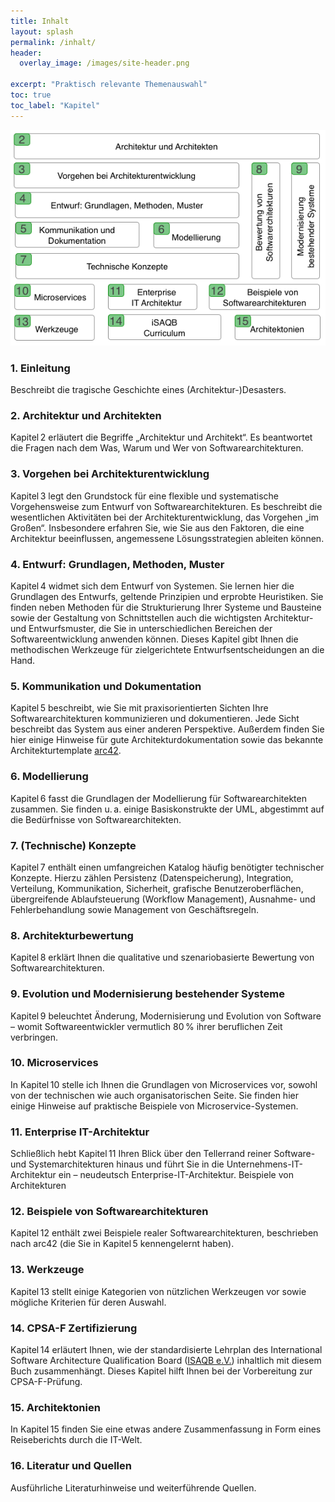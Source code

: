 ```yaml
---
title: Inhalt
layout: splash
permalink: /inhalt/
header:
  overlay_image: /images/site-header.png

excerpt: "Praktisch relevante Themenauswahl"
toc: true
toc_label: "Kapitel"
---
```



![](/images/wegweiser-ESA-8.png)


### 1. Einleitung
Beschreibt die tragische Geschichte eines (Architektur-)Desasters.



### 2. Architektur und Architekten
Kapitel 2 erläutert die Begriffe „Architektur und Architekt“. Es beantwortet die Fragen nach dem Was, Warum und Wer von Softwarearchitekturen.

### 3. Vorgehen bei Architekturentwicklung
Kapitel 3 legt den Grundstock für eine flexible und systematische Vorgehensweise zum Entwurf von Softwarearchitekturen. Es beschreibt die wesentlichen Aktivitäten bei der Architekturentwicklung, das Vorgehen „im Großen“. Insbesondere erfahren Sie, wie Sie aus den Faktoren, die eine Architektur beeinflussen, angemessene Lösungsstrategien ableiten können.

### 4. Entwurf: Grundlagen, Methoden, Muster

Kapitel 4 widmet sich dem Entwurf von Systemen. Sie lernen hier die Grundlagen des Entwurfs, geltende Prinzipien und erprobte Heuristiken. Sie finden neben Methoden für die Strukturierung Ihrer Systeme und Bausteine sowie der Gestaltung von Schnittstellen auch die wichtigsten Architektur- und Entwurfsmuster, die Sie in unterschiedlichen Bereichen der Softwareentwicklung anwenden können. Dieses Kapitel gibt Ihnen die methodischen Werkzeuge für zielgerichtete Entwurfsentscheidungen an die Hand.

### 5. Kommunikation und Dokumentation
Kapitel 5 beschreibt, wie Sie mit praxisorientierten Sichten Ihre Softwarearchitekturen kommunizieren und dokumentieren. Jede Sicht beschreibt das System aus einer anderen Perspektive. Außerdem finden Sie hier einige Hinweise für gute Architekturdokumentation sowie das bekannte Architekturtemplate [arc42](http://arc42.org).

### 6. Modellierung
Kapitel 6 fasst die Grundlagen der Modellierung für Softwarearchitekten zusammen. Sie finden u. a. einige Basiskonstrukte der UML, abgestimmt auf die Bedürfnisse von Softwarearchitekten.


### 7. (Technische) Konzepte
Kapitel 7 enthält einen umfangreichen Katalog häufig benötigter technischer Konzepte. Hierzu zählen Persistenz (Datenspeicherung), Integration, Verteilung, Kommunikation, Sicherheit, grafische Benutzeroberflächen, übergreifende Ablaufsteuerung (Workflow Management), Ausnahme- und Fehlerbehandlung sowie Management von Geschäftsregeln.

### 8. Architekturbewertung
Kapitel 8 erklärt Ihnen die qualitative und szenariobasierte Bewertung von Softwarearchitekturen.

### 9. Evolution und Modernisierung bestehender Systeme
Kapitel 9 beleuchtet Änderung, Modernisierung und Evolution von Software – womit
Softwareentwickler vermutlich 80 % ihrer beruflichen Zeit verbringen.

### 10. Microservices
In Kapitel 10 stelle ich Ihnen die Grundlagen von Microservices vor, sowohl von der technischen
wie auch organisatorischen Seite. Sie finden hier einige Hinweise auf praktische Beispiele
von Microservice-Systemen.

### 11. Enterprise IT-Architektur
Schließlich hebt Kapitel 11 Ihren Blick über den Tellerrand reiner Software- und Systemarchitekturen hinaus und führt Sie in die Unternehmens-IT-Architektur ein – neudeutsch Enterprise-IT-Architektur.
Beispiele von Architekturen

### 12. Beispiele von Softwarearchitekturen
Kapitel 12 enthält zwei Beispiele realer Softwarearchitekturen,
beschrieben nach arc42 (die Sie in Kapitel 5 kennengelernt haben).

### 13. Werkzeuge
Kapitel 13 stellt einige Kategorien von nützlichen Werkzeugen vor sowie mögliche Kriterien für deren Auswahl.

### 14. CPSA-F Zertifizierung
Kapitel 14 erläutert Ihnen, wie der standardisierte Lehrplan des International Software Architecture Qualification Board ([ISAQB e.V.](https://isaqb.org)) inhaltlich mit diesem Buch zusammenhängt. Dieses Kapitel hilft Ihnen bei der Vorbereitung zur CPSA-F-Prüfung.

### 15. Architektonien
In Kapitel 15 finden Sie eine etwas andere Zusammenfassung in Form eines Reiseberichts durch die IT-Welt.

### 16. Literatur und Quellen
Ausführliche Literaturhinweise und weiterführende Quellen.
